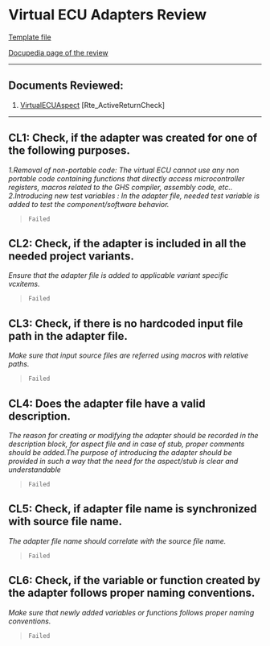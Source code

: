 # Virtual ECU Adapters Review 

[Template file](https://inside-docupedia.bosch.com/confluence/x/z-AyYg) 

[Docupedia page of the review](https://inside-docupedia.bosch.com/confluence/display/ASAPP/ReviewOfVirtualEcuAdapters) 

--- 

## Documents Reviewed: 

1. [VirtualECUAspect](https://sourcecode02.de.bosch.com/projects/ASMPAPP/repos/asmp-dev/commits/1c42dbf7df99c0f360eb78eb1eeb9b3fc381a4e2#/comps_repo/ActiveReturn/components/ActiveReturnCheck/vecu/Rte_ActiveReturnCheck.aspects)  [Rte_ActiveReturnCheck]
--- 

## CL1: Check, if the adapter was created for one of the following purposes.

*1.Removal of non-portable code: The virtual ECU cannot use any non portable code containing functions that directly access microcontroller registers, macros related to the GHS compiler, assembly code, etc.. 2.Introducing new test variables : In the adapter file, needed test variable is added to test the component/software behavior.*

>`Failed` 

## CL2: Check, if the adapter is included in all the needed project variants.

*Ensure that the adapter file is added to applicable variant specific vcxitems.*

>`Failed` 

## CL3: Check, if there is no hardcoded input file path in the adapter file.

*Make sure that input source files are referred using macros with relative paths.*

>`Failed` 

## CL4: Does the adapter file have a valid description.

*The reason for creating or modifying the adapter should be recorded in the description block, for aspect file and in case of stub, proper comments should be added.The purpose of introducing the adapter should be provided in such a way that the need for the aspect/stub is clear and understandable*

>`Failed` 

## CL5: Check, if adapter file name is synchronized with source file name.

*The adapter file name should correlate with the source file name.*

>`Failed` 

## CL6: Check, if the variable or function created by the adapter follows proper naming conventions.

*Make sure that newly added variables or functions follows proper naming conventions.*

>`Failed` 

